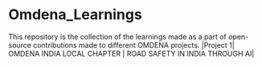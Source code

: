 # Omdena_Learnings
This repository is the collection of the learnings made as a part of open-source contributions made to different OMDENA projects.
|Project 1| OMDENA INDIA LOCAL CHAPTER | ROAD SAFETY IN INDIA THROUGH AI|
